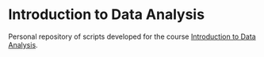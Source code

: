 # Introduction to Data Analysis

Personal repository of scripts developed for the course [Introduction to Data Analysis](https://classroom.udacity.com/courses/ud170/).

